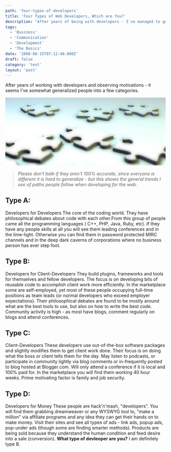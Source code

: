 ```yaml
---
path: 'four-types-of-developers'
title: 'Four Types of Web Developers, Which are You?'
description: "After years of being with developers - I've managed to generalize developers into a few categories."
tags:
  - 'Business'
  - 'Communication'
  - 'Development'
  - 'The Basics'
date: '2008-08-15T07:12:48.000Z'
draft: false
category: 'test'
layout: 'post'
---
```


After years of working with developers and observing motivations - it seems I've somewhat generalized people into a few categories.

![](puzzle-pieces.jpg)

> _Please don't balk if they aren't 100% accurate, since everyone is different it is hard to generalize - but this shows the general trends I see of paths people follow when developing for the web._

## Type A:

Developers for Developers The core of the coding world. They have philosophical debates about code with each other.From this group of people came all the programming languages ( C++, PHP, Java, Ruby, etc). If they have any people skills at all you will see them leading conferences and in the lime-light. Otherwise you can find them in password protected MIRC channels and in the deep dark caverns of corporations where no business person has ever step foot.

## Type B:

Developers for Client-Developers They build plugins, frameworks and tools for themselves and fellow developers. The focus is on developing bits of reusable code to accomplish client work more efficiently. In the marketplace some are self-employed, yet most of these people occupying full-time positions as team leads (or normal developers who exceed employer expectations). Their philosophical debates are found to be mostly around what are the best tools to use, but also on how to write the best code. Community activity is high - as most have blogs, comment regularly on blogs and attend conferences.

## Type C:

Client-Developers These developers use out-of-the-box software packages and slightly modifies them to get client work done. Their focus is on doing what the boss or client tells them for the day. May listen to podcasts, or participate in community lightly via blog comments or in-frequently posted to blog hosted at Blogger.com. Will only attend a conference if it is local and 100% paid for. In the marketplace you will find them working 40 hour weeks. Prime motivating factor is family and job security.

## Type D:

Developers for Money These people are hack'n'mash, "developers". You will find them grabbing dreamweaver or any WYSWYG tool to, "make a million" via affiliate programs and any idea they can get their hands on to make money. Visit their sites and see all types of ads - link ads, popup ads, pop-under ads (though some are finding smarter methods). Products are being sold because they understand the human condition and feed desire into a sale (conversion). **What type of devleoper are you?** I am definitely type B.

